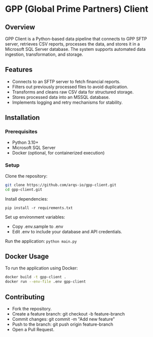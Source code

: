 # GPP (Global Prime Partners) Client
## Overview
GPP Client is a Python-based data pipeline that connects to GPP SFTP server, retrieves CSV reports, processes the data, and stores it in a Microsoft SQL Server database. The system supports automated data ingestion, transformation, and storage.

## Features
- Connects to an SFTP server to fetch financial reports.
- Filters out previously processed files to avoid duplication.
- Transforms and cleans raw CSV data for structured storage.
- Stores processed data into an MSSQL database.
- Implements logging and retry mechanisms for stability.

## Installation
### Prerequisites
- Python 3.10+
- Microsoft SQL Server
- Docker (optional, for containerized execution)

### Setup
Clone the repository:

```bash
git clone https://github.com/arqs-io/gpp-client.git
cd gpp-client.git
```

Install dependencies:

`pip install -r requirements.txt`

Set up environment variables:

- Copy .env.sample to .env
- Edit .env to include your database and API credentials.

Run the application:
`python main.py`

## Docker Usage

To run the application using Docker:


```bash
docker build -t gpp-client .
docker run --env-file .env gpp-client
```

## Contributing
- Fork the repository.
- Create a feature branch: git checkout -b feature-branch
- Commit changes: git commit -m "Add new feature"
- Push to the branch: git push origin feature-branch
- Open a Pull Request.

